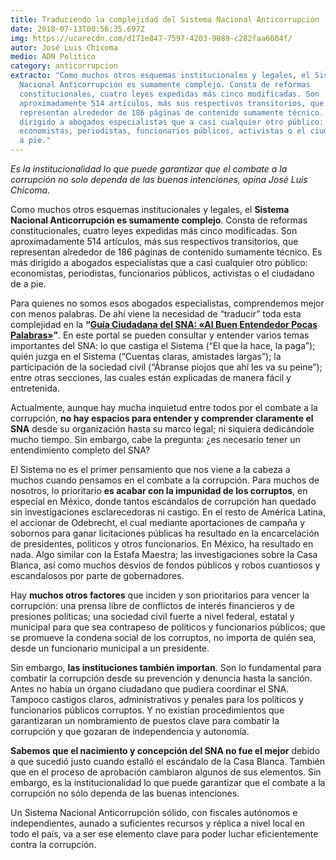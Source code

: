 ```yaml
---
title: Traduciendo la complejidad del Sistema Nacional Anticorrupción
date: 2018-07-13T00:56:35.697Z
img: https://ucarecdn.com/d171e847-7597-4203-9089-c282faa6604f/
autor: José Luis Chicoma
medio: ADN Politico
category: anticorrupcion
extracto: "Como muchos otros esquemas institucionales y legales, el Sistema
  Nacional Anticorrupción es sumamente complejo. Consta de reformas
  constitucionales, cuatro leyes expedidas más cinco modificadas. Son
  aproximadamente 514 artículos, más sus respectivos transitorios, que
  representan alrededor de 186 páginas de contenido sumamente técnico. Es más
  dirigido a abogados especialistas que a casi cualquier otro público:
  economistas, periodistas, funcionarios públicos, activistas o el ciudadano de
  a pie."
---
```

*Es la institucionalidad lo que puede garantizar que el combate a la corrupción no solo dependa de las buenas intenciones, opina José Luis Chicoma.*

Como muchos otros esquemas institucionales y legales, el **Sistema Nacional Anticorrupción es sumamente complejo**. Consta de reformas constitucionales, cuatro leyes expedidas más cinco modificadas. Son aproximadamente 514 artículos, más sus respectivos transitorios, que representan alrededor de 186 páginas de contenido sumamente técnico. Es más dirigido a abogados especialistas que a casi cualquier otro público: economistas, periodistas, funcionarios públicos, activistas o el ciudadano de a pie.

Para quienes no somos esos abogados especialistas, comprendemos mejor con menos palabras. De ahí viene la necesidad de “traducir” toda esta complejidad en la **“[Guía Ciudadana del SNA: «Al Buen Entendedor Pocas Palabras»](http://www.guiaciudadanadelsna.org.mx/)”**. En este portal se pueden consultar y entender varios temas importantes del SNA: lo que castiga el Sistema (“El que la hace, la paga”); quién juzga en el Sistema (“Cuentas claras, amistades largas”); la participación de la sociedad civil (“Ábranse piojos que ahí les va su peine”); entre otras secciones, las cuales están explicadas de manera fácil y entretenida.

Actualmente, aunque hay mucha inquietud entre todos por el combate a la corrupción, **no hay espacios para entender y comprender claramente el SNA** desde su organización hasta su marco legal; ni siquiera dedicándole mucho tiempo. Sin embargo, cabe la pregunta: ¿es necesario tener un entendimiento completo del SNA?

El Sistema no es el primer pensamiento que nos viene a la cabeza a muchos cuando pensamos en el combate a la corrupción. Para muchos de nosotros, lo prioritario **es acabar con la impunidad de los corruptos**, en especial en México, donde tantos escándalos de corrupción han quedado sin investigaciones esclarecedoras ni castigo. En el resto de América Latina, el accionar de Odebrecht, el cual mediante aportaciones de campaña y sobornos para ganar licitaciones públicas ha resultado en la encarcelación de presidentes, politicos y otros funcionarios. En México, ha resultado en nada. Algo similar con la Estafa Maestra; las investigaciones sobre la Casa Blanca, así como muchos desvíos de fondos públicos y robos cuantiosos y escandalosos por parte de gobernadores.

Hay **muchos otros factores** que inciden y son prioritarios para vencer la corrupción: una prensa libre de conflictos de interés financieros y de presiones políticas; una sociedad civil fuerte a nivel federal, estatal y municipal para que sea contrapeso de políticos y funcionarios públicos; que se promueve la condena social de los corruptos, no importa de quién sea, desde un funcionario municipal a un presidente. 

Sin embargo, **las instituciones también importan**. Son lo fundamental para combatir la corrupción desde su prevención y denuncia hasta la sanción. Antes no había un órgano ciudadano que pudiera coordinar el SNA. Tampoco castigos claros, administrativos y penales para los políticos y funcionarios públicos corruptos. Y no existían procedimientos que garantizaran un nombramiento de puestos clave para combatir la corrupción y que gozaran de independencia y autonomía. 

**Sabemos que el nacimiento y concepción del SNA no fue el mejor** debido a que sucedió justo cuando estalló el escándalo de la Casa Blanca. También que en el proceso de aprobación cambiaron algunos de sus elementos. Sin embargo, es la institucionalidad lo que puede garantizar que el combate a la corrupción no sólo dependa de las buenas intenciones. 

Un Sistema Nacional Anticorrupción sólido, con fiscales autónomos e independientes, aunado a suficientes recursos y réplica a nivel local en todo el país, va a ser ese elemento clave para poder luchar eficientemente contra la corrupción.